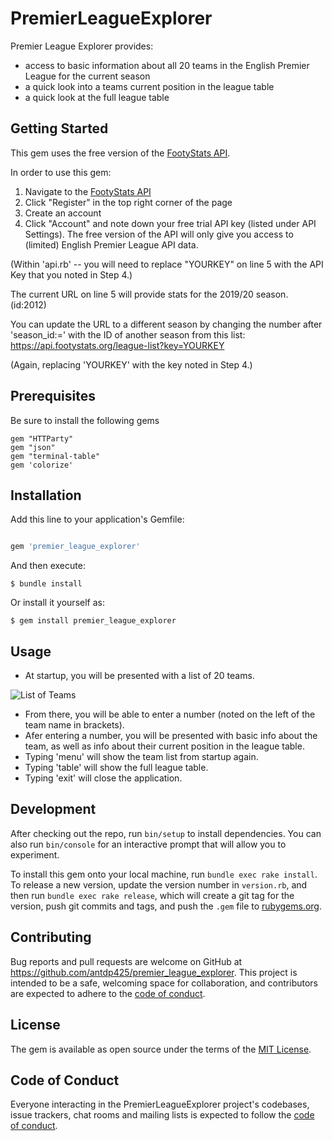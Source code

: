 # PremierLeagueExplorer

Premier League Explorer provides:
 - access to basic information about all 20 teams in the English Premier League for the current season  
 - a quick look into a teams current position in the league table
 - a quick look at the full league table

## Getting Started

This gem uses the free version of the [FootyStats API](https://footystats.org/api/). 

In order to use this gem:

1. Navigate to the [FootyStats API](https://footystats.org/api/)
2. Click "Register" in the top right corner of the page
3. Create an account
4. Click "Account" and note down your free trial API key (listed under API Settings). The free version of the API will only give you access to (limited) English Premier League API data.

(Within 'api.rb' -- you will need to replace "YOURKEY" on line 5 with the API Key that you noted in Step 4.)

The current URL on line 5 will provide stats for the 2019/20 season. (id:2012)

You can update the URL to a different season by changing the number after 'season_id:=' with the ID of another season from this list: https://api.footystats.org/league-list?key=YOURKEY

(Again, replacing 'YOURKEY' with the key noted in Step 4.)

## Prerequisites

Be sure to install the following gems
```
gem "HTTParty"
gem "json"
gem "terminal-table"
gem 'colorize'
```

## Installation

Add this line to your application's Gemfile:

```ruby

gem 'premier_league_explorer'
```

And then execute:

    $ bundle install

Or install it yourself as:

    $ gem install premier_league_explorer

## Usage

- At startup, you will be presented with a list of 20 teams.

![List of Teams](https://i.imgur.com/QFRfSMz.png)

- From there, you will be able to enter a number (noted on the left of the team name in brackets).
- Afer entering a number, you will be presented with basic info about the team, as well as info about their current position in the league table.
- Typing 'menu' will show the team list from startup again.
- Typing 'table' will show the full league table.
- Typing 'exit' will close the application.

## Development

After checking out the repo, run `bin/setup` to install dependencies. You can also run `bin/console` for an interactive prompt that will allow you to experiment.

To install this gem onto your local machine, run `bundle exec rake install`. To release a new version, update the version number in `version.rb`, and then run `bundle exec rake release`, which will create a git tag for the version, push git commits and tags, and push the `.gem` file to [rubygems.org](https://rubygems.org).

## Contributing

Bug reports and pull requests are welcome on GitHub at https://github.com/antdp425/premier_league_explorer. This project is intended to be a safe, welcoming space for collaboration, and contributors are expected to adhere to the [code of conduct](https://github.com/antdp425/premier_league_explorer/blob/master/CODE_OF_CONDUCT.md).


## License

The gem is available as open source under the terms of the [MIT License](https://opensource.org/licenses/MIT).

## Code of Conduct

Everyone interacting in the PremierLeagueExplorer project's codebases, issue trackers, chat rooms and mailing lists is expected to follow the [code of conduct](https://github.com/antdp425/premier_league_explorer/blob/master/CODE_OF_CONDUCT.md).
